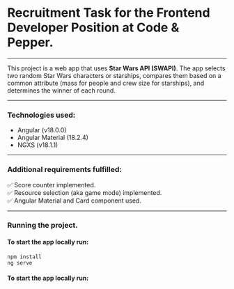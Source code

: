 # Recruitment Task for the Frontend Developer Position at Code & Pepper.

---

This project is a web app that uses <b>Star Wars API (SWAPI)</b>. The app selects two
random Star Wars characters or starships, compares them based on a common attribute 
(mass for people and crew size for starships), and determines the winner of each round.

---

### Technologies used:
<ul>
<li>Angular (v18.0.0)</li>
<li>Angular Material (18.2.4)</li>
<li>NGXS (v18.1.1)</li>
</ul>

---

### Additional requirements fulfilled:
:white_check_mark: Score counter implemented. \
:white_check_mark: Resource selection (aka game mode) implemented. \
:white_check_mark: Angular Material and Card component used. 

---

### Running the project.
#### To start the app locally run: 
```
npm install
ng serve
```

#### To start the app locally run: 
